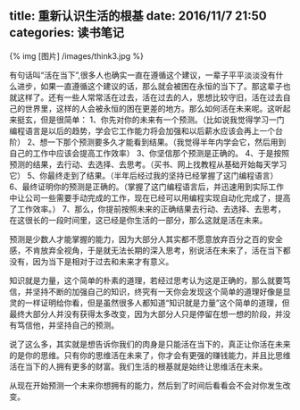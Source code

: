 title: 重新认识生活的根基
date: 2016/11/7  21:50
categories: 读书笔记
---

{% img [图片] /images/think3.jpg %}

有句话叫“活在当下”,很多人也确实一直在遵循这个建议，一辈子平平淡淡没有什么进步，如果一直遵循这个建议的话，那么就会被困在永恒的当下了。那这辈子也就这样了。还有一些人常常活在过去，活在过去的人，思想比较守旧，活在过去自己的世界里，这样的人会被永恒的困在更差的地方。那么如何活在未来呢。这听起来挺玄，但是很简单：
1、你先对你的未来有一个预测。（比如说我觉得学习一门编程语言是以后的趋势，学会它工作能力将会加强和以后薪水应该会再上一个台阶）
2、想一下那个预测要多久才能看到结果。（我觉得半年内学会它，然后用到自己的工作中应该会提高工作效率）
3、你坚信那个预测是正确的。
4、于是按照预测的结果，去行动、去选择、去思考。（买书、网上找教程从基础开始每天学习它）
5、你最终走到了结果。（半年后经过我的坚持已经掌握了这门编程语言）
6、最终证明你的预测是正确的。（掌握了这门编程语言后，并迅速用到实际工作中让公司一些需要手动完成的工作，现在已经可以用编程实现自动化完成了，提高了工作效率。）
7、那么，你提前按照未来的正确结果去行动、去选择、去思考，在这很长的一段时间里，这已经是你生活的一部分，那么这就是活在未来。

预测是少数人才能掌握的能力，因为大部分人其实都不愿意放弃百分之百的安全感，不肯放弃全视角，于是就无法长期的深入思考，别说活在未来了，活在当下都没有，因为当下是相对于过去和未来才有意义。

知识就是力量，这个简单的朴素的道理，若经过思考认为这是正确的，那么就要笃信，并坚持不断的加强自己的知识，终究有一天你会发现这个简单的道理好像是显灵的一样证明给你看，但是虽然很多人都知道“知识就是力量”这个简单的道理，但最终大部分人并没有获得太多改变，因为大部分人只是停留在想一想的阶段，并没有笃信他，并坚持自己的预测。

说了这么多，其实就是想告诉你我们的肉身是只能活在当下的，真正让你活在未来的是你的思维。只有你的思维活在未来了，你才会有更强的赚钱能力，并且比思维活在当下的人拥有更多的财富。我们生活的根基就是始终让思维活在未来。

从现在开始预测一个未来你想拥有的能力，然后到了时间后看看会不会对你发生改变。



